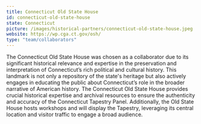 ```yaml
---
title: Connecticut Old State House
id: connecticut-old-state-house
state: Connecticut
picture: /images/historical-partners/connecticut-old-state-house.jpeg
website: https://wp.cga.ct.gov/osh/
type: "team/collaborators"
---
```


The Connecticut Old State House was chosen as a collaborator due to its significant historical relevance and expertise in the preservation and interpretation of Connecticut’s rich political and cultural history. This landmark is not only a repository of the state's heritage but also actively engages in educating the public about Connecticut’s role in the broader narrative of American history. The Connecticut Old State House provides crucial historical expertise and archival resources to ensure the authenticity and accuracy of the Connecticut Tapestry Panel. Additionally, the Old State House hosts workshops and will display the Tapestry, leveraging its central location and visitor traffic to engage a broad audience.
